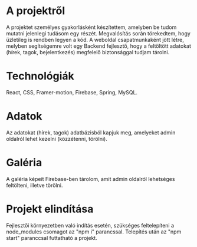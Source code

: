 # A projektről
A projektet személyes gyakorlásként készítettem, amelyben be tudom mutatni jelenlegi tudásom egy részét.
Megvalósítás során törekedtem, hogy üzletileg is rendben legyen a kód.
A weboldal csapatmunkaként jött létre, melyben segítségemre volt egy Backend fejlesztő, hogy a feltöltött adatokat (hírek, tagok, bejelentkezés) megfelelő biztonsággal tudjam tárolni.

# Technológiák
React, CSS, Framer-motion, Firebase, Spring, MySQL.

# Adatok 
Az adatokat (hírek, tagok) adatbázisból kapjuk meg, amelyeket admin oldalról lehet kezelni (közzétenni, törölni).

# Galéria
A galéria képeit Firebase-ben tárolom, amit admin oldalról lehetséges feltölteni, illetve törölni.

# Projekt elindítása
Fejlesztői környezetben való indítás esetén, szükséges feltelepíteni a node_modules csomagot az "npm i" parancssal.
Telepítés után az "npm start" paranccsal futtatható a projekt.
